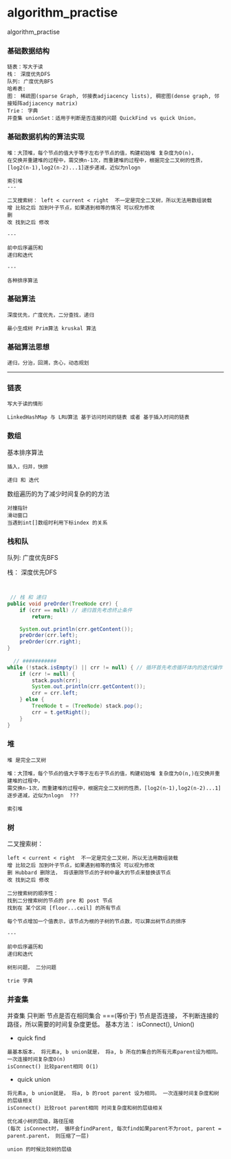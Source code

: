 # algorithm_practise
algorithm_practise

### 基础数据结构
```sbtshell
链表：写大于读
栈： 深度优先DFS
队列: 广度优先BFS
哈希表: 
图： 稀疏图(sparse Graph, 邻接表adjiacency lists), 稠密图(dense graph, 邻接矩阵adjiacency matrix)
Trie： 字典
并查集 unionSet：适用于判断是否连接的问题 QuickFind vs quick Union， 

```

### 基础数据机构的算法实现
```sbtshell
堆：大顶堆，每个节点的值大于等于左右子节点的值，构建初始堆 复杂度为O(n)，
在交换并重建堆的过程中，需交换n-1次，而重建堆的过程中，根据完全二叉树的性质，
[log2(n-1),log2(n-2)...1]逐步递减，近似为nlogn

索引堆 
---

二叉搜索树： left < current < right  不一定是完全二叉树，所以无法用数组装载
增 比较之后 加到叶子节点，如果遇到相等的情况 可以视为修改
删
改 找到之后 修改

---

前中后序遍历和 
递归和迭代 

---

各种排序算法
```

### 基础算法
```sbtshell
深度优先，广度优先，二分查找，递归

最小生成树 Prim算法 kruskal 算法
```

### 基础算法思想
```sbtshell
递归，分治，回溯，贪心，动态规划
```



----------------------------------------------

### 链表

```
写大于读的情形

LinkedHashMap 与 LRU算法 基于访问时间的链表 或者 基于插入时间的链表

```

### 数组

基本排序算法
```
插入，归并，快排

递归 和 迭代
```

数组遍历的为了减少时间复杂的的方法

```
对撞指针
滑动窗口
当遇到int[]数组时利用下标index 的关系

```


### 栈和队

队列: 广度优先BFS

栈： 深度优先DFS  

```java


 // 栈 和 递归 
public void preOrder(TreeNode crr) {
	if (crr == null) // 递归首先考虑终止条件
		return;

	System.out.println(crr.getContent());
	preOrder(crr.left);
	preOrder(crr.right);
}
  
  // ###########
while (!stack.isEmpty() || crr != null) { // 循环首先考虑循环体内的迭代操作
	if (crr != null) {
		stack.push(crr);
		System.out.println(crr.getContent());
		crr = crr.left;
	} else {
		TreeNode t = (TreeNode) stack.pop();
		crr = t.getRight();
	}
}

```


### 堆

```
堆 是完全二叉树

堆：大顶堆，每个节点的值大于等于左右子节点的值，构建初始堆 复杂度为O(n,)在交换并重建堆的过程中，
需交换n-1次，而重建堆的过程中，根据完全二叉树的性质，[log2(n-1),log2(n-2)...1]逐步递减，近似为nlogn  ???

索引堆

```

### 树

二叉搜索树： 
```
left < current < right  不一定是完全二叉树，所以无法用数组装载
增 比较之后 加到叶子节点，如果遇到相等的情况 可以视为修改
删 Hubbard 删除法， 将该删除节点的子树中最大的节点来替换该节点
改 找到之后 修改

二分搜索树的顺序性：
找到二分搜索树的节点的 pre 和 post 节点
找到在 某个区间 [floor...ceil] 的所有节点

每个节点增加一个值表示，该节点为根的子树的节点数，可以算出树节点的排序

---

前中后序遍历和 
递归和迭代 

树形问题， 二分问题

trie 字典
```

### 并查集

并查集 只判断 节点是否在相同集合 ===(等价于) 节点是否连接， 不判断连接的路径，所以需要的时间复杂度更低。
基本方法： isConnect(), Union()

* quick find
```
最基本版本， 将元素a, b union就是， 将a, b 所在的集合的所有元素parent设为相同。 一次连接时间复杂度O(n)
isConnect() 比较parent相同 O(1)

```

* quick union

```
将元素a, b union就是， 将a, b 的root parent 设为相同。 一次连接时间复杂度和树的层级相关
isConnect() 比较root parent相同 时间复杂度和树的层级相关

优化减小树的层级，路径压缩
(每次 isConnect时， 循环会findParent, 每次find如果parent不为root, parent = parent.parent， 则压缩了一层)

union 的时候比较树的层级

```






